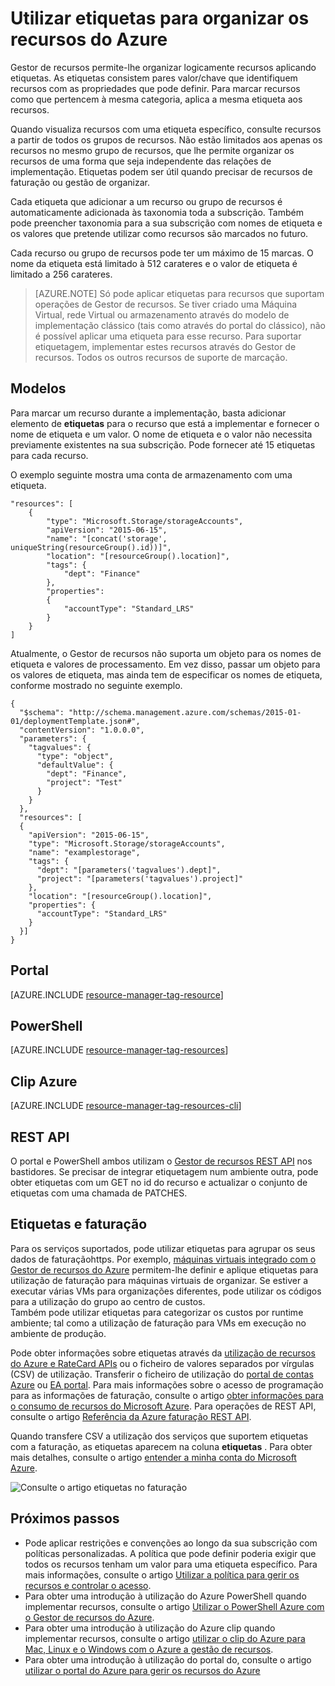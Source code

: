 <properties
    pageTitle="Utilizar etiquetas para organizar os recursos do Azure | Microsoft Azure"
    description="Mostra como aplicar etiquetas para organizar os recursos para faturação e gerir."
    services="azure-resource-manager"
    documentationCenter=""
    authors="tfitzmac"
    manager="timlt"
    editor="tysonn"/>

<tags
    ms.service="azure-resource-manager"
    ms.workload="multiple"
    ms.tgt_pltfrm="AzurePortal"
    ms.devlang="na"
    ms.topic="article"
    ms.date="10/08/2016"
    ms.author="tomfitz"/>


# <a name="using-tags-to-organize-your-azure-resources"></a>Utilizar etiquetas para organizar os recursos do Azure

Gestor de recursos permite-lhe organizar logicamente recursos aplicando etiquetas. As etiquetas consistem pares valor/chave que identifiquem recursos com as propriedades que pode definir. Para marcar recursos como que pertencem à mesma categoria, aplica a mesma etiqueta aos recursos.

Quando visualiza recursos com uma etiqueta específico, consulte recursos a partir de todos os grupos de recursos. Não estão limitados aos apenas os recursos no mesmo grupo de recursos, que lhe permite organizar os recursos de uma forma que seja independente das relações de implementação. Etiquetas podem ser útil quando precisar de recursos de faturação ou gestão de organizar.

Cada etiqueta que adicionar a um recurso ou grupo de recursos é automaticamente adicionada às taxonomia toda a subscrição. Também pode preencher taxonomia para a sua subscrição com nomes de etiqueta e os valores que pretende utilizar como recursos são marcados no futuro.

Cada recurso ou grupo de recursos pode ter um máximo de 15 marcas. O nome da etiqueta está limitado à 512 carateres e o valor de etiqueta é limitado a 256 carateres.

> [AZURE.NOTE] Só pode aplicar etiquetas para recursos que suportam operações de Gestor de recursos. Se tiver criado uma Máquina Virtual, rede Virtual ou armazenamento através do modelo de implementação clássico (tais como através do portal do clássico), não é possível aplicar uma etiqueta para esse recurso. Para suportar etiquetagem, implementar estes recursos através do Gestor de recursos. Todos os outros recursos de suporte de marcação.

## <a name="templates"></a>Modelos

Para marcar um recurso durante a implementação, basta adicionar elemento de **etiquetas** para o recurso que está a implementar e fornecer o nome de etiqueta e um valor. O nome de etiqueta e o valor não necessita previamente existentes na sua subscrição. Pode fornecer até 15 etiquetas para cada recurso.

O exemplo seguinte mostra uma conta de armazenamento com uma etiqueta.

    "resources": [
        {
            "type": "Microsoft.Storage/storageAccounts",
            "apiVersion": "2015-06-15",
            "name": "[concat('storage', uniqueString(resourceGroup().id))]",
            "location": "[resourceGroup().location]",
            "tags": {
                "dept": "Finance"
            },
            "properties": 
            {
                "accountType": "Standard_LRS"
            }
        }
    ]

Atualmente, o Gestor de recursos não suporta um objeto para os nomes de etiqueta e valores de processamento. Em vez disso, passar um objeto para os valores de etiqueta, mas ainda tem de especificar os nomes de etiqueta, conforme mostrado no seguinte exemplo.

    {
      "$schema": "http://schema.management.azure.com/schemas/2015-01-01/deploymentTemplate.json#",
      "contentVersion": "1.0.0.0",
      "parameters": {
        "tagvalues": {
          "type": "object",
          "defaultValue": {
            "dept": "Finance",
            "project": "Test"
          }
        }
      },
      "resources": [
      {
        "apiVersion": "2015-06-15",
        "type": "Microsoft.Storage/storageAccounts",
        "name": "examplestorage",
        "tags": {
          "dept": "[parameters('tagvalues').dept]",
          "project": "[parameters('tagvalues').project]"
        },
        "location": "[resourceGroup().location]",
        "properties": {
          "accountType": "Standard_LRS"
        }
      }]
    }


## <a name="portal"></a>Portal

[AZURE.INCLUDE [resource-manager-tag-resource](../includes/resource-manager-tag-resources.md)]

## <a name="powershell"></a>PowerShell

[AZURE.INCLUDE [resource-manager-tag-resources](../includes/resource-manager-tag-resources-powershell.md)]

## <a name="azure-cli"></a>Clip Azure

[AZURE.INCLUDE [resource-manager-tag-resources-cli](../includes/resource-manager-tag-resources-cli.md)]

## <a name="rest-api"></a>REST API

O portal e PowerShell ambos utilizam o [Gestor de recursos REST API](https://msdn.microsoft.com/library/azure/dn848368.aspx) nos bastidores. Se precisar de integrar etiquetagem num ambiente outra, pode obter etiquetas com um GET no id do recurso e actualizar o conjunto de etiquetas com uma chamada de PATCHES.


## <a name="tags-and-billing"></a>Etiquetas e faturação

Para os serviços suportados, pode utilizar etiquetas para agrupar os seus dados de faturaçãohttps. Por exemplo, [máquinas virtuais integrado com o Gestor de recursos do Azure](./virtual-machines/virtual-machines-windows-compare-deployment-models.md) permitem-lhe definir e aplique etiquetas para utilização de faturação para máquinas virtuais de organizar. Se estiver a executar várias VMs para organizações diferentes, pode utilizar os códigos para a utilização do grupo ao centro de custos.  
Também pode utilizar etiquetas para categorizar os custos por runtime ambiente; tal como a utilização de faturação para VMs em execução no ambiente de produção.

Pode obter informações sobre etiquetas através da [utilização de recursos do Azure e RateCard APIs](billing-usage-rate-card-overview.md) ou o ficheiro de valores separados por vírgulas (CSV) de utilização. Transferir o ficheiro de utilização do [portal de contas Azure](https://account.windowsazure.com/) ou [EA portal](https://ea.azure.com). Para mais informações sobre o acesso de programação para as informações de faturação, consulte o artigo [obter informações para o consumo de recursos do Microsoft Azure](billing-usage-rate-card-overview.md). Para operações de REST API, consulte o artigo [Referência da Azure faturação REST API](https://msdn.microsoft.com/library/azure/1ea5b323-54bb-423d-916f-190de96c6a3c).

Quando transfere CSV a utilização dos serviços que suportem etiquetas com a faturação, as etiquetas aparecem na coluna **etiquetas** . Para obter mais detalhes, consulte o artigo [entender a minha conta do Microsoft Azure](billing/billing-understand-your-bill.md).

![Consulte o artigo etiquetas no faturação](./media/resource-group-using-tags/billing_csv.png)

## <a name="next-steps"></a>Próximos passos

- Pode aplicar restrições e convenções ao longo da sua subscrição com políticas personalizadas. A política que pode definir poderia exigir que todos os recursos tenham um valor para uma etiqueta específico. Para mais informações, consulte o artigo [Utilizar a política para gerir os recursos e controlar o acesso](resource-manager-policy.md).
- Para obter uma introdução à utilização do Azure PowerShell quando implementar recursos, consulte o artigo [Utilizar o PowerShell Azure com o Gestor de recursos do Azure](./powershell-azure-resource-manager.md).
- Para obter uma introdução à utilização do Azure clip quando implementar recursos, consulte o artigo [utilizar o clip do Azure para Mac, Linux e o Windows com o Azure a gestão de recursos](./xplat-cli-azure-resource-manager.md).
- Para obter uma introdução à utilização do portal do, consulte o artigo [utilizar o portal do Azure para gerir os recursos do Azure](./azure-portal/resource-group-portal.md)  
